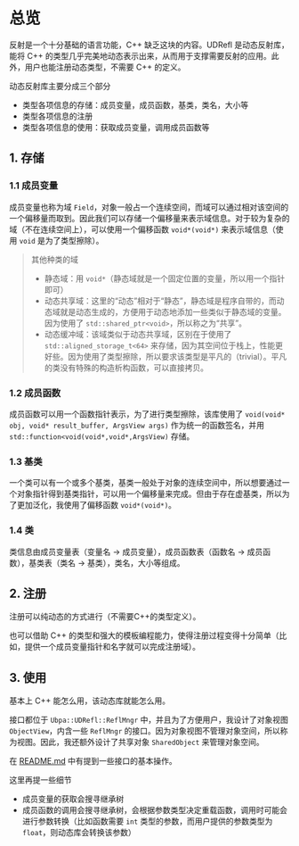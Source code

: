 # 总览

反射是一个十分基础的语言功能，C++ 缺乏这块的内容。UDRefl 是动态反射库，能将 C++ 的类型几乎完美地动态表示出来，从而用于支撑需要反射的应用。此外，用户也能注册动态类型，不需要 C++ 的定义。

动态反射库主要分成三个部分

- 类型各项信息的存储：成员变量，成员函数，基类，类名，大小等
- 类型各项信息的注册
- 类型各项信息的使用：获取成员变量，调用成员函数等

## 1. 存储

### 1.1 成员变量

成员变量也称为域 `Field`，对象一般占一个连续空间，而域可以通过相对该空间的一个偏移量而取到。因此我们可以存储一个偏移量来表示域信息。对于较为复杂的域（不在连续空间上），可以使用一个偏移函数 `void*(void*)` 来表示域信息（使用 `void` 是为了类型擦除）。

> 其他种类的域
>
> - 静态域：用 `void*`（静态域就是一个固定位置的变量，所以用一个指针即可）
> - 动态共享域：这里的“动态”相对于“静态”，静态域是程序自带的，而动态域就是动态生成的，方便用于动态地添加一些类似于静态域的变量。因为使用了 `std::shared_ptr<void>`，所以称之为“共享”。
> - 动态缓冲域：该域类似于动态共享域，区别在于使用了 `std::aligned_storage_t<64>` 来存储，因为其空间位于栈上，性能更好些。因为使用了类型擦除，所以要求该类型是平凡的（trivial）。平凡的类没有特殊的构造析构函数，可以直接拷贝。

### 1.2 成员函数

成员函数可以用一个函数指针表示，为了进行类型擦除，该库使用了 `void(void* obj, void* result_buffer, ArgsView args)` 作为统一的函数签名，并用 `std::function<void(void*,void*,ArgsView)` 存储。

### 1.3 基类

一个类可以有一个或多个基类，基类一般处于对象的连续空间中，所以想要通过一个对象指针得到基类指针，可以用一个偏移量来完成。但由于存在虚基类，所以为了更加泛化，我使用了偏移函数 `void*(void*)`。

### 1.4 类

类信息由成员变量表（变量名 -> 成员变量），成员函数表（函数名 -> 成员函数），基类表（类名 -> 基类），类名，大小等组成。

## 2. 注册

注册可以纯动态的方式进行（不需要C++的类型定义）。

也可以借助 C++ 的类型和强大的模板编程能力，使得注册过程变得十分简单（比如，提供一个成员变量指针和名字就可以完成注册域）。

## 3. 使用

基本上 C++ 能怎么用，该动态库就能怎么用。

接口都位于 `Ubpa::UDRefl::ReflMngr` 中，并且为了方便用户，我设计了对象视图 `ObjectView`，内含一些 `ReflMngr` 的接口。因为对象视图不管理对象空间，所以称为视图。因此，我还额外设计了共享对象 `SharedObject` 来管理对象空间。

在 [README.md](../README.md) 中有提到一些接口的基本操作。

这里再提一些细节

- 成员变量的获取会搜寻继承树
- 成员函数的调用会搜寻继承树，会根据参数类型决定重载函数，调用时可能会进行参数转换（比如函数需要 `int` 类型的参数，而用户提供的参数类型为 `float`，则动态库会转换该参数）

